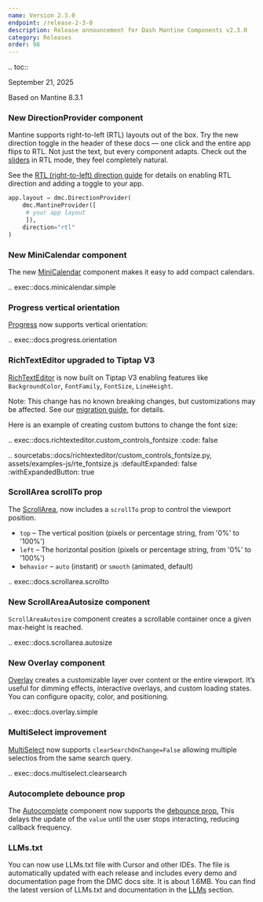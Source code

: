 ```yaml
---
name: Version 2.3.0
endpoint: /release-2-3-0
description: Release announcement for Dash Mantine Components v2.3.0
category: Releases
order: 98
---
```


.. toc::

September 21, 2025  

Based on Mantine 8.3.1

### New DirectionProvider component 

Mantine supports right-to-left (RTL) layouts out of the box. Try the new direction toggle in the header of these 
docs — one click and the entire app flips to RTL. Not just the text, but every component adapts. Check out the [sliders](/components/slider)
in RTL mode, they feel completely natural.

See the [RTL (right-to-left) direction guide](/rtl)  for details on enabling RTL direction and adding a toggle to your app.


```python
app.layout = dmc.DirectionProvider(
    dmc.MantineProvider([
     # your app layout
     ]),
    direction="rtl"
)
```

### New MiniCalendar component

The new [MiniCalendar](/components/mini-calendar) component makes it easy to add compact calendars.


.. exec::docs.minicalendar.simple

### Progress vertical orientation

[Progress](/components/progress) now supports vertical orientation:

.. exec::docs.progress.orientation


### RichTextEditor upgraded to Tiptap V3

[RichTextEditor](/components/richtexteditor) is now built on Tiptap V3 enabling features like  `BackgroundColor`,
`FontFamily`, `FontSize`, `LineHeight`.

Note: This change has no known breaking changes, but customizations may be affected.  See our [migration guide,](https://www.dash-mantine-components.com/migration) for details.
  

Here is an example of creating custom buttons to change the font size:


.. exec::docs.richtexteditor.custom_controls_fontsize
    :code: false

.. sourcetabs::docs/richtexteditor/custom_controls_fontsize.py, assets/examples-js/rte_fontsize.js
    :defaultExpanded: false
    :withExpandedButton: true 

### ScrollArea scrollTo prop

The [ScrollArea](/components/scrollarea), now includes a `scrollTo` prop to control the viewport position.

  * `top` – The vertical position (pixels or percentage string, from '0%' to '100%')
  * `left` – The horizontal position (pixels or percentage string, from '0%' to '100%')
  * `behavior` – `auto` (instant) or `smooth` (animated, default)

.. exec::docs.scrollarea.scrollto


### New ScrollAreaAutosize component

`ScrollAreaAutosize` component creates a scrollable container once a given max-height is reached.

.. exec::docs.scrollarea.autosize



### New Overlay component

[Overlay](/components/overaly) creates a customizable  layer over content or the entire viewport. It’s useful for dimming
effects, interactive overlays, and custom loading states. You can configure opacity, color, and positioning.

.. exec::docs.overlay.simple


### MultiSelect improvement

[MultiSelect](/components/multiselect) now supports `clearSearchOnChange=False` allowing multiple selectios from the same search query.

.. exec::docs.multiselect.clearsearch

### Autocomplete debounce prop

The [Autocomplete](/components/autocomplete) component now supports the [debounce prop.](/debounce) This delays the update of the `value` until
the user stops interacting, reducing callback frequency.

### LLMs.txt
You can now use LLMs.txt file with Cursor and other IDEs. The file is automatically updated with each release and
includes every demo and documentation page from the DMC docs site. It is about 1.6MB. You can find the latest version 
of LLMs.txt and documentation in the  [LLMs](//llms) section.

